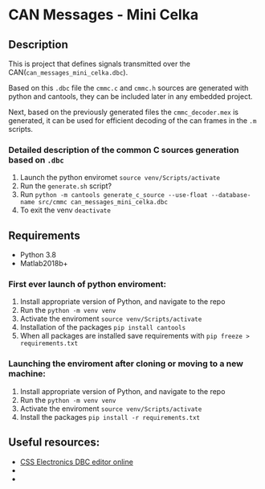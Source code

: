 # CAN Messages - Mini Celka 

## Description
This is project that defines signals transmitted over the CAN(```can_messages_mini_celka.dbc```).

Based on this ```.dbc``` file the ```cmmc.c``` and ```cmmc.h``` sources are generated with python and cantools, they can be included later in any embedded project.

Next, based on the previously generated files the ```cmmc_decoder.mex``` is generated, it can be used for efficient decoding of the can frames in the ```.m``` scripts.


### Detailed description of the common C sources generation based on ```.dbc```
1. Launch the python enviromet ```source venv/Scripts/activate```
2. Run the ```generate.sh``` script?
3. Run ```python -m cantools generate_c_source --use-float --database-name src/cmmc can_messages_mini_celka.dbc```
4. To exit the venv ```deactivate```


## Requirements
- Python 3.8
- Matlab2018b+


### First ever launch of python enviroment:
1. Install appropriate version of Python, and navigate to the repo
2. Run the ```python -m venv venv```
3. Activate the enviroment ```source venv/Scripts/activate```
4. Installation of the packages ```pip install cantools```
5. When all packages are installed save requirements with ```pip freeze > requirements.txt```

### Launching the enviroment after cloning or moving to a new machine:
1. Install appropriate version of Python, and navigate to the repo
2. Run the ```python -m venv venv```
3. Activate the enviroment ```source venv/Scripts/activate```
4. Install the packages ```pip install -r requirements.txt```


## Useful resources:
- [CSS Electronics DBC editor online](https://www.csselectronics.com/pages/dbc-editor-can-bus-database)
- []()
- []()
